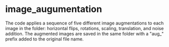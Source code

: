 # image_augumentation
The code applies a sequence of five different image augmentations to each image in the folder: horizontal flips, rotations, scaling, translation, and noise addition. The augmented images are saved in the same folder with a "aug_" prefix added to the original file name.

